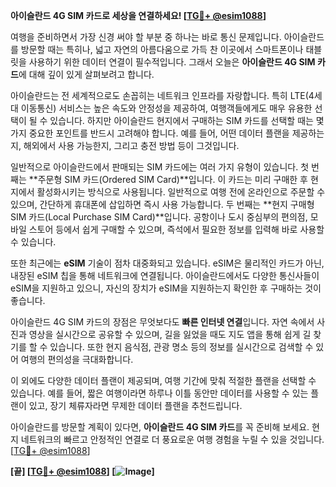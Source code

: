 **아이슬란드 4G SIM 카드로 세상을 연결하세요! [[TG💪+ @esim1088](https://t.me/s/esim1088)]**

여행을 준비하면서 가장 신경 써야 할 부분 중 하나는 바로 통신 문제입니다. 아이슬란드를 방문할 때는 특히나, 넓고 자연의 아름다움으로 가득 찬 이곳에서 스마트폰이나 태블릿을 사용하기 위한 데이터 연결이 필수적입니다. 그래서 오늘은 **아이슬란드 4G SIM 카드**에 대해 깊이 있게 살펴보려고 합니다.

아이슬란드는 전 세계적으로도 손꼽히는 네트워크 인프라를 자랑합니다. 특히 LTE(4세대 이동통신) 서비스는 높은 속도와 안정성을 제공하여, 여행객들에게도 매우 유용한 선택이 될 수 있습니다. 하지만 아이슬란드 현지에서 구매하는 SIM 카드를 선택할 때는 몇 가지 중요한 포인트를 반드시 고려해야 합니다. 예를 들어, 어떤 데이터 플랜을 제공하는지, 해외에서 사용 가능한지, 그리고 충전 방법 등이 그것입니다.

일반적으로 아이슬란드에서 판매되는 SIM 카드에는 여러 가지 유형이 있습니다. 첫 번째는 **주문형 SIM 카드(Ordered SIM Card)**입니다. 이 카드는 미리 구매한 후 현지에서 활성화시키는 방식으로 사용됩니다. 일반적으로 여행 전에 온라인으로 주문할 수 있으며, 간단하게 휴대폰에 삽입하면 즉시 사용 가능합니다. 두 번째는 **현지 구매형 SIM 카드(Local Purchase SIM Card)**입니다. 공항이나 도시 중심부의 편의점, 모바일 스토어 등에서 쉽게 구매할 수 있으며, 즉석에서 필요한 정보를 입력해 바로 사용할 수 있습니다.

또한 최근에는 **eSIM** 기술이 점차 대중화되고 있습니다. eSIM은 물리적인 카드가 아닌, 내장된 eSIM 칩을 통해 네트워크에 연결됩니다. 아이슬란드에서도 다양한 통신사들이 eSIM을 지원하고 있으니, 자신의 장치가 eSIM을 지원하는지 확인한 후 구매하는 것이 좋습니다.

아이슬란드 4G SIM 카드의 장점은 무엇보다도 **빠른 인터넷 연결**입니다. 자연 속에서 사진과 영상을 실시간으로 공유할 수 있으며, 길을 잃었을 때도 지도 앱을 통해 쉽게 길 찾기를 할 수 있습니다. 또한 현지 음식점, 관광 명소 등의 정보를 실시간으로 검색할 수 있어 여행의 편의성을 극대화합니다.

이 외에도 다양한 데이터 플랜이 제공되며, 여행 기간에 맞춰 적절한 플랜을 선택할 수 있습니다. 예를 들어, 짧은 여행이라면 하루나 이틀 동안만 데이터를 사용할 수 있는 플랜이 있고, 장기 체류자라면 무제한 데이터 플랜을 추천드립니다.

아이슬란드를 방문할 계획이 있다면, **아이슬란드 4G SIM 카드**를 꼭 준비해 보세요. 현지 네트워크의 빠르고 안정적인 연결로 더 풍요로운 여행 경험을 누릴 수 있을 것입니다. [[TG💪+ @esim1088](https://t.me/s/esim1088)]

**[끝] [[TG💪+ @esim1088](https://t.me/s/esim1088)] [![Image](https://i.postimg.cc/Y0z9fWf4/image.png)]**